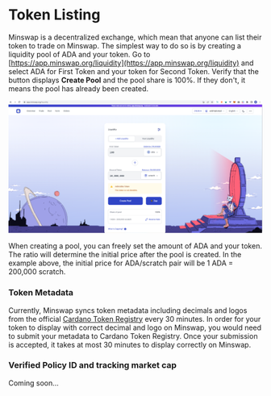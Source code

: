 # Token Listing

Minswap is a decentralized exchange, which mean that anyone can list their token to trade on Minswap. The simplest way to do so is by creating a liquidity pool of ADA and your token. Go to [https://app.minswap.org/liquidity](https://app.minswap.org/liquidity) and select ADA for First Token and your token for Second Token. Verify that the button displays **Create Pool** and the pool share is 100%. If they don't, it means the pool has already been created.

![Example of creating ADA/scratch pool](<../.gitbook/assets/image (1) (1).png>)

When creating a pool, you can freely set the amount of ADA and your token. The ratio will determine the initial price after the pool is created. In the example above, the initial price for ADA/scratch pair will be 1 ADA = 200,000 scratch.

### Token Metadata

Currently, Minswap syncs token metadata including decimals and logos from the official [Cardano Token Registry](https://github.com/cardano-foundation/cardano-token-registry) every 30 minutes. In order for your token to display with correct decimal and logo on Minswap, you would need to submit your metadata to Cardano Token Registry. Once your submission is accepted, it takes at most 30 minutes to display correctly on Minswap.

### Verified Policy ID and tracking market cap

Coming soon...
